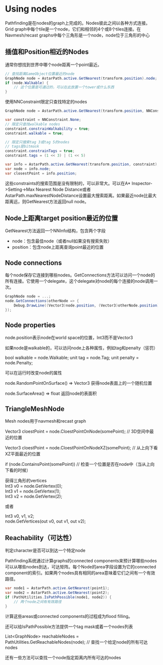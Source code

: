 # Using nodes

Pathfinding是在nodes的graph上完成的。Nodes彼此之间以各种方式连接。Grid graph中每个tile是一个node，它们和相邻的4个或8个tiles连接。在Navmesh/recast graphs中每个三角形是一个node，node位于三角形的中心

## 插值和Position相近的Nodes

通常你想找到世界中哪个node距离一个point最近。

```C#
// 查找距离GameObject位置最近的node
GraphNode node = AstarPath.active.GetNearest(transform.position).node;
if (node.Walkable) {
    // 这个位置是可通过的，可以在此放置一个tower或什么东西
}
```

使用NNConstraint限定只查找特定的nodes

```C#
GraphNode node = AstarPath.active.GetNearest(transform.position, NNConstraint.Default).node;

var constraint = NNConstraint.None;
// 限定只查找walkable nodes
constraint.constrainWalkability = true;
constraint.walkable = true;

// 限定只搜索tag 3或tag 5的nodes
// tags是bitmask
constraint.constrainTags = true;
constraint.tags = (1 << 3) | (1 << 5)

var info = AstarPath.active.GetNearest(transform.position, constraint);
var node = info.node;
var closestPoint = info.position;
```

这些constraints的搜索范围是没有限制的，可以非常大。可以在A* Inspector->Setting->Max Nearest Node Distance或者AstarPath.maxNearestNodeDistance设置最大搜索距离。如果最近node比最大距离远，则GetNearest方法返回null node。

## Node上距离target position最近的位置

GetNearest方法返回一个NNInfo结构，包含两个字段

- node：包含最佳node（或者null如果没有搜索失败）
- position：包含node上距离查询point最近的位置

## Node connections

每个node保存它连接到哪些nodes。GetConnections方法可以访问一个node的所有连接。它使用一个delegate，这个delegate对node的每个连接的node调用一次。

```C#
GraphNode node = ...;
node.GetConnections(otherNode => {
    Debug.DrawLine((Vector3)node.position, (Vector3)otherNode.position);
});
```

## Node properties

node.position表示node在world space的位置，Int3而不是Vector3

如果node是walkable的，可以访问node上各种属性，例如tag和penalty（惩罚）

bool walkable = node.Walkable;
unit tag = node.Tag;
unit penalty = node.Penalty;

可以在运行时改变node的属性

node.RandomPointOnSurface() => Vector3 获得node表面上的一个随机位置

node.SurfaceArea() => float 返回node的表面积

## TriangleMeshNode

Mesh nodes用于navmesh和recast graph

Vector3 cloestPoint = node.CloestPointOnNode(somePoint); // 3D空间中最近的位置

Vector3 cloestPoint = node.CloestPointOnNodeXZ(somePoint); // 从上向下看XZ平面最近的位置

if (node.ContainsPoint(somePoint)) // 检查一个位置是否在node中（当从上向下看的时候）

获得三角形的vertices  
Int3 v0 = node.GetVertex(0);  
Int3 v1 = node.GetVertex(1);  
Int3 v2 = node.GetVertex(2);

或者

Int3 v0, v1, v2;  
node.GetVertices(out v0, out v1, out v2);

## Reachability（可达性）

判定character是否可以到达一个特定node

Pathfinding系统通过计算graphs的connected components来预计算哪些nodes可以从哪些nodes到达，可达矩阵。每个Node的area字段设置为它的connected component的索引。如果两个nodes具有相同的area意味着它们之间有一个有效路径。

```C#
var node1 = AstarPath.active.GetNearest(point1);
var node2 = AstarPath.active.GetNearest(point2);
if (PathUtilities.IsPathPossible(node1, node2)) {
    // 两个node之间有有效路径
}
```

计算这些areas或connected components的过程成为flood filling。

还可以给IsPathPossible方法提供一个tag mask或着一个nodes列表

List\<GraphNode> reachableNodes = PathUtilities.GetReachableNodes(node); // 查找一个给定node的所有可达nodes

还有一些方法可以查找一个node指定距离内所有可达的nodes
